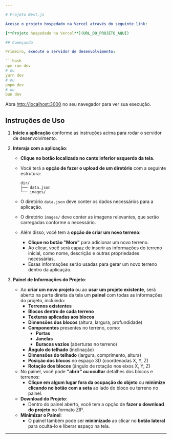 ```yaml
---

# Projeto Next.js

Acesse o projeto hospedado na Vercel através do seguinte link:

[**Projeto hospedado na Vercel**](URL_DO_PROJETO_AQUI)

## Começando

Primeiro, execute o servidor de desenvolvimento:

```bash
npm run dev
# ou
yarn dev
# ou
pnpm dev
# ou
bun dev
```

Abra [http://localhost:3000](http://localhost:3000) no seu navegador para ver sua execução.

## Instruções de Uso

1. **Inicie a aplicação** conforme as instruções acima para rodar o servidor de desenvolvimento.

2. **Interaja com a aplicação**:
    - **Clique no botão localizado no canto inferior esquerdo da tela**.
    - Você terá a **opção de fazer o upload de um diretório** com a seguinte estrutura:
        ```
        dir/
        ├── data.json
        └── images/
        ```
    - O diretório `data.json` deve conter os dados necessários para a aplicação.
    - O diretório `images/` deve conter as imagens relevantes, que serão carregadas conforme o necessário.
  
    - Além disso, você tem a **opção de criar um novo terreno**:
        - **Clique no botão "More"** para adicionar um novo terreno.
        - Ao clicar, você será capaz de inserir as informações do terreno inicial, como nome, descrição e outras propriedades necessárias.
        - Essas informações serão usadas para gerar um novo terreno dentro da aplicação.

3. **Painel de Informações do Projeto**:
    - Ao **criar um novo projeto** ou ao **usar um projeto existente**, será aberto na parte direita da tela um **painel** com todas as informações do projeto, incluindo:
        - **Terrenos existentes**
        - **Blocos dentro de cada terreno**
        - **Texturas aplicadas aos blocos**
        - **Dimensões dos blocos** (altura, largura, profundidade)
        - **Componentes** presentes no terreno, como:
          - **Portas**
          - **Janelas**
          - **Buracos vazios** (aberturas no terreno)
        - **Ângulo do telhado** (inclinação)
        - **Dimensões do telhado** (largura, comprimento, altura)
        - **Posição dos blocos** no espaço 3D (coordenadas X, Y, Z)
        - **Rotação dos blocos** (ângulo de rotação nos eixos X, Y, Z)
    - No painel, você pode **"abrir" ou ocultar** detalhes dos blocos e terrenos:
        - **Clique em algum lugar fora da ocupação do objeto** ou **minimize clicando no botão com a seta** ao lado do bloco ou terreno no painel.
    - **Download do Projeto**:
        - Dentro do painel aberto, você tem a opção de **fazer o download do projeto** no formato ZIP.
    - **Minimizar o Painel**:
        - O painel também pode ser **minimizado** ao clicar no **botão lateral** para ocultá-lo e liberar espaço na tela.

---
```

